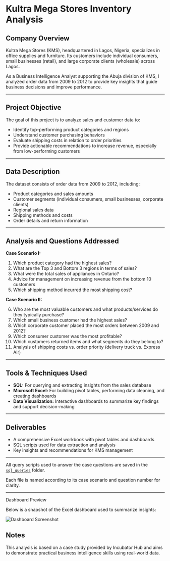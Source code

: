 # Kultra Mega Stores Inventory Analysis

## Company Overview

Kultra Mega Stores (KMS), headquartered in Lagos, Nigeria, specializes in office supplies and furniture. Its customers include individual consumers, small businesses (retail), and large corporate clients (wholesale) across Lagos.

As a Business Intelligence Analyst supporting the Abuja division of KMS, I analyzed order data from 2009 to 2012 to provide key insights that guide business decisions and improve performance.

---

## Project Objective

The goal of this project is to analyze sales and customer data to:

- Identify top-performing product categories and regions
- Understand customer purchasing behaviors
- Evaluate shipping costs in relation to order priorities
- Provide actionable recommendations to increase revenue, especially from low-performing customers

---

## Data Description

The dataset consists of order data from 2009 to 2012, including:

- Product categories and sales amounts
- Customer segments (individual consumers, small businesses, corporate clients)
- Regional sales data
- Shipping methods and costs
- Order details and return information

---

## Analysis and Questions Addressed

**Case Scenario I:**

1. Which product category had the highest sales?  
2. What are the Top 3 and Bottom 3 regions in terms of sales?  
3. What were the total sales of appliances in Ontario?  
4. Advice for management on increasing revenue from the bottom 10 customers  
5. Which shipping method incurred the most shipping cost?

**Case Scenario II:**

6. Who are the most valuable customers and what products/services do they typically purchase?  
7. Which small business customer had the highest sales?  
8. Which corporate customer placed the most orders between 2009 and 2012?  
9. Which consumer customer was the most profitable?  
10. Which customers returned items and what segments do they belong to?  
11. Analysis of shipping costs vs. order priority (delivery truck vs. Express Air)

---

## Tools & Techniques Used

- **SQL:** For querying and extracting insights from the sales database  
- **Microsoft Excel:** For building pivot tables, performing data cleaning, and creating dashboards  
- **Data Visualization:** Interactive dashboards to summarize key findings and support decision-making

---

## Deliverables

- A comprehensive Excel workbook with pivot tables and dashboards  
- SQL scripts used for data extraction and analysis  
- Key insights and recommendations for KMS management

---

 All query scripts used to answer the case questions are saved in the [`sql_queries`]([./sql_queries](https://github.com/Analyze-with-Bukola/Kultra-Mega-Stores-Inventory-Analysis/blob/main/KMS%20queries.txt)) folder.

Each file is named according to its case scenario and question number for clarity.

---

Dashboard Preview

Below is a snapshot of the Excel dashboard used to summarize insights:

![Dashboard Screenshot](dashboard_preview.png)


## Notes

This analysis is based on a case study provided by Incubator Hub and aims to demonstrate practical business intelligence skills using real-world data.

